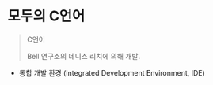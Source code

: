 # 모두의 C언어



> C언어
>
> Bell 연구소의 데니스 리치에 의해 개발.

- 통합 개발 환경 (Integrated Development Environment, IDE)

